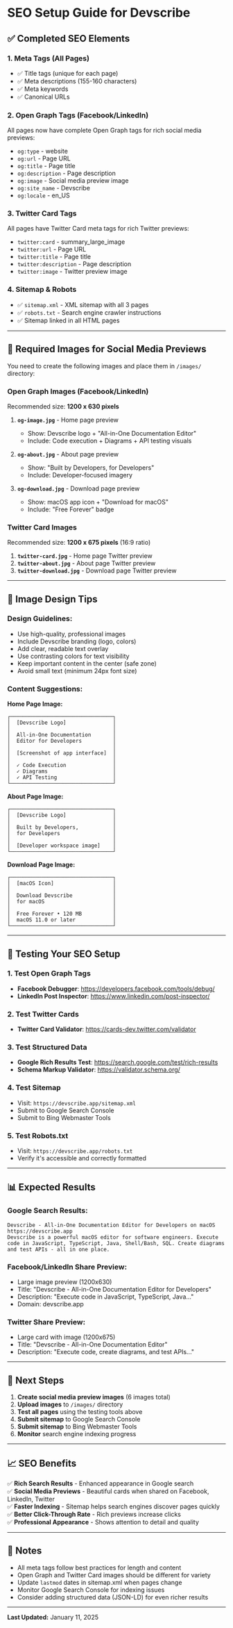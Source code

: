 # SEO Setup Guide for Devscribe

## ✅ Completed SEO Elements

### 1. **Meta Tags (All Pages)**
- ✅ Title tags (unique for each page)
- ✅ Meta descriptions (155-160 characters)
- ✅ Meta keywords
- ✅ Canonical URLs

### 2. **Open Graph Tags (Facebook/LinkedIn)**
All pages now have complete Open Graph tags for rich social media previews:
- `og:type` - website
- `og:url` - Page URL
- `og:title` - Page title
- `og:description` - Page description
- `og:image` - Social media preview image
- `og:site_name` - Devscribe
- `og:locale` - en_US

### 3. **Twitter Card Tags**
All pages have Twitter Card meta tags for rich Twitter previews:
- `twitter:card` - summary_large_image
- `twitter:url` - Page URL
- `twitter:title` - Page title
- `twitter:description` - Page description
- `twitter:image` - Twitter preview image

### 4. **Sitemap & Robots**
- ✅ `sitemap.xml` - XML sitemap with all 3 pages
- ✅ `robots.txt` - Search engine crawler instructions
- ✅ Sitemap linked in all HTML pages

---

## 📸 Required Images for Social Media Previews

You need to create the following images and place them in `/images/` directory:

### **Open Graph Images (Facebook/LinkedIn)**
Recommended size: **1200 x 630 pixels**

1. **`og-image.jpg`** - Home page preview
   - Show: Devscribe logo + "All-in-One Documentation Editor"
   - Include: Code execution + Diagrams + API testing visuals

2. **`og-about.jpg`** - About page preview
   - Show: "Built by Developers, for Developers"
   - Include: Developer-focused imagery

3. **`og-download.jpg`** - Download page preview
   - Show: macOS app icon + "Download for macOS"
   - Include: "Free Forever" badge

### **Twitter Card Images**
Recommended size: **1200 x 675 pixels** (16:9 ratio)

1. **`twitter-card.jpg`** - Home page Twitter preview
2. **`twitter-about.jpg`** - About page Twitter preview
3. **`twitter-download.jpg`** - Download page Twitter preview

---

## 🎨 Image Design Tips

### **Design Guidelines:**
- Use high-quality, professional images
- Include Devscribe branding (logo, colors)
- Add clear, readable text overlay
- Use contrasting colors for text visibility
- Keep important content in the center (safe zone)
- Avoid small text (minimum 24px font size)

### **Content Suggestions:**

**Home Page Image:**
```
┌─────────────────────────────────┐
│  [Devscribe Logo]               │
│                                 │
│  All-in-One Documentation       │
│  Editor for Developers          │
│                                 │
│  [Screenshot of app interface]  │
│                                 │
│  ✓ Code Execution               │
│  ✓ Diagrams                     │
│  ✓ API Testing                  │
└─────────────────────────────────┘
```

**About Page Image:**
```
┌─────────────────────────────────┐
│  [Devscribe Logo]               │
│                                 │
│  Built by Developers,           │
│  for Developers                 │
│                                 │
│  [Developer workspace image]    │
└─────────────────────────────────┘
```

**Download Page Image:**
```
┌─────────────────────────────────┐
│  [macOS Icon]                   │
│                                 │
│  Download Devscribe             │
│  for macOS                      │
│                                 │
│  Free Forever • 120 MB          │
│  macOS 11.0 or later            │
└─────────────────────────────────┘
```

---

## 🧪 Testing Your SEO Setup

### **1. Test Open Graph Tags**
- **Facebook Debugger**: https://developers.facebook.com/tools/debug/
- **LinkedIn Post Inspector**: https://www.linkedin.com/post-inspector/

### **2. Test Twitter Cards**
- **Twitter Card Validator**: https://cards-dev.twitter.com/validator

### **3. Test Structured Data**
- **Google Rich Results Test**: https://search.google.com/test/rich-results
- **Schema Markup Validator**: https://validator.schema.org/

### **4. Test Sitemap**
- Visit: `https://devscribe.app/sitemap.xml`
- Submit to Google Search Console
- Submit to Bing Webmaster Tools

### **5. Test Robots.txt**
- Visit: `https://devscribe.app/robots.txt`
- Verify it's accessible and correctly formatted

---

## 📊 Expected Results

### **Google Search Results:**
```
Devscribe - All-in-One Documentation Editor for Developers on macOS
https://devscribe.app
Devscribe is a powerful macOS editor for software engineers. Execute 
code in JavaScript, TypeScript, Java, Shell/Bash, SQL. Create diagrams 
and test APIs - all in one place.
```

### **Facebook/LinkedIn Share Preview:**
- Large image preview (1200x630)
- Title: "Devscribe - All-in-One Documentation Editor for Developers"
- Description: "Execute code in JavaScript, TypeScript, Java..."
- Domain: devscribe.app

### **Twitter Share Preview:**
- Large card with image (1200x675)
- Title: "Devscribe - All-in-One Documentation Editor"
- Description: "Execute code, create diagrams, and test APIs..."

---

## 🚀 Next Steps

1. **Create social media preview images** (6 images total)
2. **Upload images** to `/images/` directory
3. **Test all pages** using the testing tools above
4. **Submit sitemap** to Google Search Console
5. **Submit sitemap** to Bing Webmaster Tools
6. **Monitor** search engine indexing progress

---

## 📈 SEO Benefits

✅ **Rich Search Results** - Enhanced appearance in Google search  
✅ **Social Media Previews** - Beautiful cards when shared on Facebook, LinkedIn, Twitter  
✅ **Faster Indexing** - Sitemap helps search engines discover pages quickly  
✅ **Better Click-Through Rate** - Rich previews increase clicks  
✅ **Professional Appearance** - Shows attention to detail and quality  

---

## 📝 Notes

- All meta tags follow best practices for length and content
- Open Graph and Twitter Card images should be different for variety
- Update `lastmod` dates in sitemap.xml when pages change
- Monitor Google Search Console for indexing issues
- Consider adding structured data (JSON-LD) for even richer results

---

**Last Updated:** January 11, 2025
